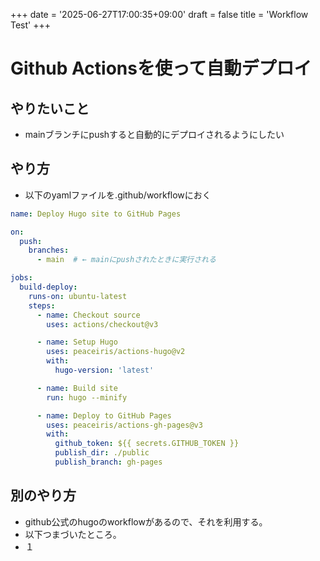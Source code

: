 +++
date = '2025-06-27T17:00:35+09:00'
draft = false
title = 'Workflow Test'
+++

# Github Actionsを使って自動デプロイ

## やりたいこと
- mainブランチにpushすると自動的にデプロイされるようにしたい 
## やり方
- 以下のyamlファイルを.github/workflowにおく
```yaml
name: Deploy Hugo site to GitHub Pages

on:
  push:
    branches:
      - main  # ← mainにpushされたときに実行される

jobs:
  build-deploy:
    runs-on: ubuntu-latest
    steps:
      - name: Checkout source
        uses: actions/checkout@v3

      - name: Setup Hugo
        uses: peaceiris/actions-hugo@v2
        with:
          hugo-version: 'latest'

      - name: Build site
        run: hugo --minify

      - name: Deploy to GitHub Pages
        uses: peaceiris/actions-gh-pages@v3
        with:
          github_token: ${{ secrets.GITHUB_TOKEN }}
          publish_dir: ./public
          publish_branch: gh-pages
```
## 別のやり方
- github公式のhugoのworkflowがあるので、それを利用する。
- 以下つまづいたところ。
- １